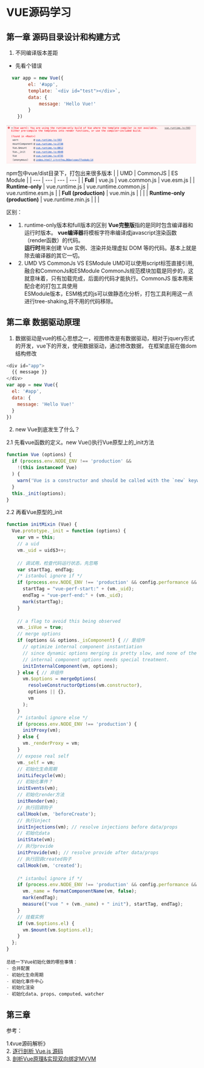 # VUE源码学习

## 第一章 源码目录设计和构建方式

1. 不同编译版本差距  
- 先看个错误  
```js
  var app = new Vue({
        el: '#app',
        template: `<div id="test"></div>`,
        data: {
            message: 'Hello Vue!'
        }
    })
```
<img src="../../assets/image/vue/run-time-only.png" width="500" hegiht="313" align=center />

npm包中vue/dist目录下，打包出来很多版本
| | UMD | CommonJS | ES Module |
| --- | --- | --- | --- |
| **Full** | vue.js | vue.common.js | vue.esm.js |
| **Runtime-only** | vue.runtime.js | vue.runtime.common.js | vue.runtime.esm.js |
| **Full (production)** | vue.min.js | | |
| **Runtime-only (production)** | vue.runtime.min.js | | |

区别：
- 1. runtime-only版本和full版本的区别
**Vue完整版**指的是同时包含编译器和运行时版本。
**vue编译器**将模板字符串编译成javascript渲染函数（render函数）的代码。  
**运行时**用来创建 Vue 实例、渲染并处理虚拟 DOM 等的代码。基本上就是除去编译器的其它一切。  

- 2. UMD VS CommonJs VS ESModule
UMD可以使用script标签直接引用,融合和CommonJs和ESModule
CommonJs规范模块加载是同步的，这就意味着，只有加载完成，后面的代码才能执行。CommonJS 版本用来配合老的打包工具使用  
ESModule版本，ESM格式的js可以做静态化分析，打包工具利用这一点进行tree-shaking,将不用的代码移除。


## 第二章 数据驱动原理
1. 数据驱动是vue的核心思想之一，视图修改是有数据驱动，相对于jquery形式的开发，vue下的开发，使用数据驱动，通过修改数据，
在框架底层在做dom结构修改
```js
<div id="app">
  {{ message }}
</div>
var app = new Vue({
  el: '#app',
  data: {
    message: 'Hello Vue!'
  }
})
```




2. new Vue到底发生了什么？

2.1 先看vue函数的定义。new Vue()执行Vue原型上的_init方法
```js
function Vue (options) {
  if (process.env.NODE_ENV !== 'production' &&
    !(this instanceof Vue)
  ) {
    warn('Vue is a constructor and should be called with the `new` keyword');
  }
  this._init(options);
}
```
2.2 再看Vue原型的_init
```js
function initMixin (Vue) {
  Vue.prototype._init = function (options) {
    var vm = this;
    // a uid
    vm._uid = uid$3++;

    // 调试用，检查代码运行状态，先忽略
    var startTag, endTag;
    /* istanbul ignore if */
    if (process.env.NODE_ENV !== 'production' && config.performance && mark) {
      startTag = "vue-perf-start:" + (vm._uid);
      endTag = "vue-perf-end:" + (vm._uid);
      mark(startTag);
    }

    // a flag to avoid this being observed
    vm._isVue = true;
    // merge options
    if (options && options._isComponent) { // 是组件
      // optimize internal component instantiation
      // since dynamic options merging is pretty slow, and none of the
      // internal component options needs special treatment.
      initInternalComponent(vm, options);
    } else { // 非组件
      vm.$options = mergeOptions(
        resolveConstructorOptions(vm.constructor),
        options || {},
        vm
      );
    }
    /* istanbul ignore else */
    if (process.env.NODE_ENV !== 'production') {
      initProxy(vm);
    } else {
      vm._renderProxy = vm;
    }
    // expose real self
    vm._self = vm;
    // 初始化生命周期
    initLifecycle(vm);
    // 初始化事件？
    initEvents(vm);
    // 初始化render方法
    initRender(vm);
    // 执行回调钩子
    callHook(vm, 'beforeCreate');
    // 执行inject
    initInjections(vm); // resolve injections before data/props
    // 初始化data
    initState(vm);
    // 执行provide
    initProvide(vm); // resolve provide after data/props
    // 执行回调created钩子
    callHook(vm, 'created');

    /* istanbul ignore if */
    if (process.env.NODE_ENV !== 'production' && config.performance && mark) {
      vm._name = formatComponentName(vm, false);
      mark(endTag);
      measure(("vue " + (vm._name) + " init"), startTag, endTag);
    }
    // 挂载实例
    if (vm.$options.el) {
      vm.$mount(vm.$options.el);
    }
  };
}

总结一下Vue初始化做的哪些事情：
- 合并配置
- 初始化生命周期
- 初始化事件中心
- 初始化渲染
- 初始化data、props、computed、watcher    

```





## 第三章 



参考：

1.《vue源码解析》   
2. [逐行剖析 Vue.js 源码](https://nlrx-wjc.github.io/Learn-Vue-Source-Code/)     
3. [剖析Vue原理&实现双向绑定MVVM](https://segmentfault.com/a/1190000006599500)